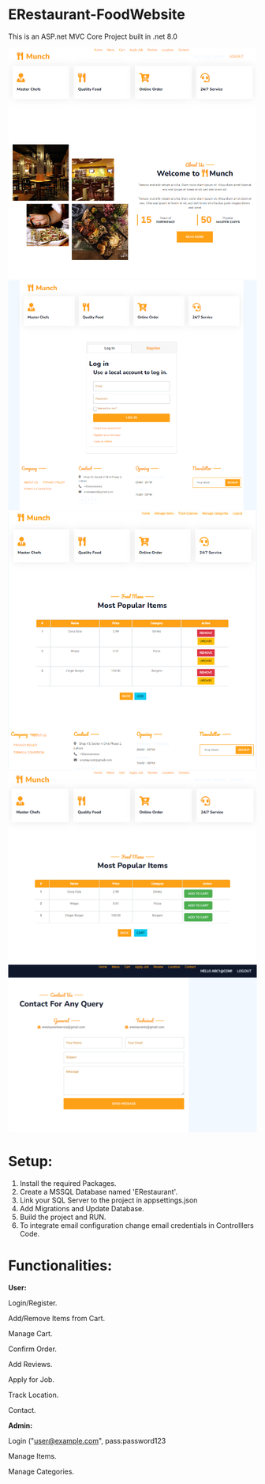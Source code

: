 # ERestaurant-FoodWebsite
This is an ASP.net MVC Core Project built in .net 8.0

![Project Logo](Imgs/home.png)
![Project Logo](Imgs/login.png)
![Project Logo](Imgs/buy.png)
![Project Logo](Imgs/items.png)
![Project Logo](Imgs/cntct.png)

# Setup:
1. Install the required Packages.
2. Create a MSSQL Database named 'ERestaurant'.
3. Link your SQL Server to the project in appsettings.json
4. Add Migrations and Update Database.
5. Build the project and RUN.
6. To integrate email configuration change email credentials in Controlllers Code.

# Functionalities:
**User:**

Login/Register.

Add/Remove Items from Cart.

Manage Cart.

Confirm Order.

Add Reviews.

Apply for Job.

Track Location.

Contact.

**Admin:**

Login ("user@example.com", pass:password123

Manage Items.

Manage Categories.
